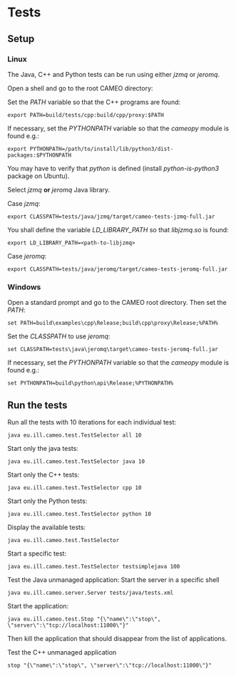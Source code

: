 # Tests

## Setup

### Linux

The Java, C++ and Python tests can be run using either *jzmq* or *jeromq*.

Open a shell and go to the root CAMEO directory:

Set the *PATH* variable so that the C++ programs are found:
```
export PATH=build/tests/cpp:build/cpp/proxy:$PATH
```

If necessary, set the *PYTHONPATH* variable so that the *cameopy* module is found e.g.:
```
export PYTHONPATH=/path/to/install/lib/python3/dist-packages:$PYTHONPATH
```
You may have to verify that *python* is defined (install *python-is-python3* package on Ubuntu).

Select *jzmq* **or** *jeromq* Java library.

Case *jzmq*:
```
export CLASSPATH=tests/java/jzmq/target/cameo-tests-jzmq-full.jar
```

You shall define the variable *LD_LIBRARY_PATH* so that *libjzmq.so* is found:
```
export LD_LIBRARY_PATH=<path-to-libjzmq>
```

Case *jeromq*:
```
export CLASSPATH=tests/java/jeromq/target/cameo-tests-jeromq-full.jar
```

### Windows

Open a standard prompt and go to the CAMEO root directory. Then set the *PATH*:
```
set PATH=build\examples\cpp\Release;build\cpp\proxy\Release;%PATH%
```

Set the *CLASSPATH* to use *jeromq*:
```
set CLASSPATH=tests\java\jeromq\target\cameo-tests-jeromq-full.jar
```

If necessary, set the *PYTHONPATH* variable so that the *cameopy* module is found e.g.:
```
set PYTHONPATH=build\python\api\Release;%PYTHONPATH%
```


## Run the tests

Run all the tests with 10 iterations for each individual test:  
``` 
java eu.ill.cameo.test.TestSelector all 10
```
Start only the java tests:
```
java eu.ill.cameo.test.TestSelector java 10
```
Start only the C++ tests:
```
java eu.ill.cameo.test.TestSelector cpp 10
```
Start only the Python tests:
```
java eu.ill.cameo.test.TestSelector python 10
```
Display the available tests:
```
java eu.ill.cameo.test.TestSelector
```
	
Start a specific test:
```
java eu.ill.cameo.test.TestSelector testsimplejava 100
```

Test the Java unmanaged application:
Start the server in a specific shell
```
java eu.ill.cameo.server.Server tests/java/tests.xml
```
Start the application:
```
java eu.ill.cameo.test.Stop "{\"name\":\"stop\", \"server\":\"tcp://localhost:11000\"}"
```

Then kill the application that should disappear from the list of applications.

Test the C++ unmanaged application
```
stop "{\"name\":\"stop\", \"server\":\"tcp://localhost:11000\"}"
```

